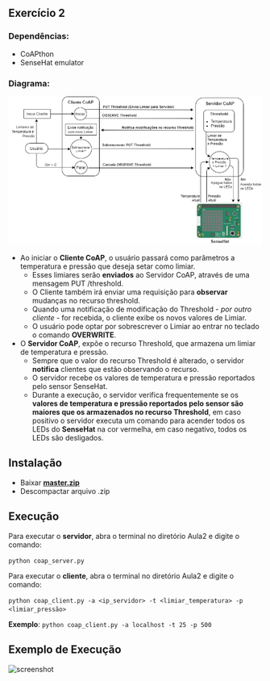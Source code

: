 ## Exercício 2

### Dependências:
*  CoAPthon
*  SenseHat emulator

### Diagrama:
![diagram](https://github.com/juanlucasvieira/IoT2020.1/blob/master/Aula2/diagram.png)

* Ao iniciar o **Cliente CoAP**, o usuário passará como parâmetros a temperatura e pressão que deseja setar como limiar. 
  - Esses limiares serão **enviados** ao Servidor CoAP, através de uma mensagem PUT /threshold.
  - O Cliente também irá enviar uma requisição para **observar** mudanças no recurso threshold.
  - Quando uma notificação de modificação do Threshold - *por outro cliente* - for recebida, o cliente exibe os novos valores de Limiar.
  - O usuário pode optar por sobrescrever o Limiar ao entrar no teclado o comando **OVERWRITE**.
* O **Servidor CoAP**, expõe o recurso Threshold, que armazena um limiar de temperatura e pressão.
  - Sempre que o valor do recurso Threshold é alterado, o servidor **notifica** clientes que estão observando o recurso. 
  - O servidor recebe os valores de temperatura e pressão reportados pelo sensor SenseHat.
  - Durante a execução, o servidor verifica frequentemente se os **valores de temperatura e pressão reportados pelo sensor são maiores que os armazenados no recurso Threshold**, em caso positivo o servidor executa um comando para acender todos os LEDs do **SenseHat** na cor vermelha, em caso negativo, todos os LEDs são desligados.

## Instalação
- Baixar [**master.zip**](https://github.com/juanlucasvieira/IoT2020.1/archive/master.zip)
- Descompactar arquivo .zip

## Execução
Para executar o **servidor**, abra o terminal no diretório Aula2 e digite o comando:

```python coap_server.py```

Para executar o **cliente**, abra o terminal no diretório Aula2 e digite o comando:

```python coap_client.py -a <ip_servidor> -t <limiar_temperatura> -p <limiar_pressão>```

**Exemplo**: ```python coap_client.py -a localhost -t 25 -p 500```

## Exemplo de Execução

![screenshot](https://github.com/juanlucasvieira/IoT2020.1/blob/master/Aula2/example.gif)
